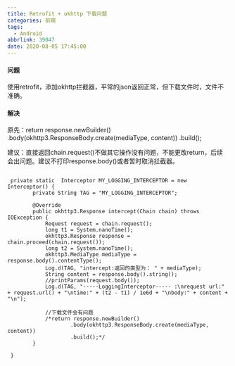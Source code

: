 ```yaml
---
title: Retrofit + okhttp 下载问题
categories: 前端
tags:
  - Android
abbrlink: 39047
date: 2020-08-05 17:45:00
---
```


#### 问题

 使用retrofit，添加okhttp拦截器，平常的json返回正常，但下载文件时，文件不准确。
 
 #### 解决
 原先：return response.newBuilder()
                    .body(okhttp3.ResponseBody.create(mediaType, content))
                    .build();
 
 建议：直接返回chain.request()不做其它操作没有问题，不能更改return，后续会出问题。建议不打印response.body()或者暂时取消拦截器。
 

```

 private static  Interceptor MY_LOGGING_INTERCEPTOR = new Interceptor() {
        private String TAG = "MY_LOGGING_INTERCEPTOR";

        @Override
        public okhttp3.Response intercept(Chain chain) throws IOException {
            Request request = chain.request();
            long t1 = System.nanoTime();
            okhttp3.Response response = chain.proceed(chain.request());
            long t2 = System.nanoTime();
            okhttp3.MediaType mediaType = response.body().contentType();
            Log.d(TAG, "intercept:返回的类型为： " + mediaType);
            String content = response.body().string();
            //printParams(request.body());
            Log.d(TAG, "-----LoggingInterceptor----- :\nrequest url:" + request.url() + "\ntime:" + (t2 - t1) / 1e6d + "\nbody:" + content + "\n");
            
            //下载文件会有问题
            /*return response.newBuilder()
                    .body(okhttp3.ResponseBody.create(mediaType, content))
                    .build();*/
        }
     
 }
          
```
